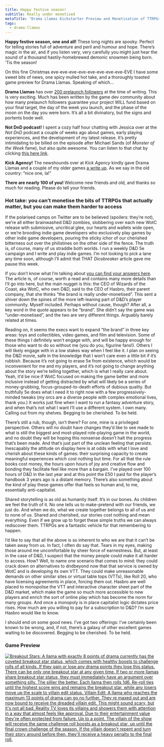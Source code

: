 ```yaml
---
title: Happy festive season!
subtitle: Really under monetised
metaTitle: "Drama Llamas Kickstarter Preview and Monetisation of TTRPGs"
tags:
  - drama-llamas
---
```


<p>
    <b>Happy festive season, one and all!</b> These long nights are spooky. Perfect for telling stories full of adventure and peril and humour and hope. There’s magic in the air, and if you listen very, very carefully you might just hear the sound of a thousand hastily-homebrewed demonic snowmen being born. ‘Tis the season!
</p><p>
    On this fine Christmas eve-eve-eve-eve-eve-eve-eve-eve-EVE I have some sweet bits of news, one spicy mulled hot take, and a thoroughly toasted game preview for Drama Llamas. Speaking of which…
</p><p>
    <b>Drama Llamas</b> has over <a href="https://www.kickstarter.com/projects/buttonkin/drama-llamas" target="_blank">200 prelaunch followers</a> at the time of writing. This is very exciting. Much has been written by the game dev community about how many prelaunch followers guarantee your project WILL fund based on your final target, the day of the week you launch, and the phase of the moon on the day you were born. It’s all a bit divinatory, but the signs and portents bode well.
</p><p>
    <b>Not DnD podcast!</b> I spent a cozy half hour chatting with Jessica over at the <i>Not DnD</i> podcast a couple of weeks ago about games, early playing experiences, and the development of my latest release. It’s pretty intimidating to be billed on the episode after Michael Sands (of <i>Monster of the Week</i> fame), but also quite awesome. You can listen to that chat by clicking <a href="https://notdnd.podbean.com/e/32-drama-llamas-with-yvris-burke/" target="_blank">this here link</a>.
</p><p>
    <b>Kick Agency!</b> The newshounds over at <i>Kick Agency</i> kindly gave Drama Llamas and a couple of my older games <a href="https://kick.agency/news/kill-some-time-and-possibly-monsters-with-these-6-innovative-rpgs/" target="_blank">a write up</a>. As we say in the old country: “nice one, la!”
</p><p>
    <b>There are nearly 100 of you!</b> Welcome new friends and old, and thanks so much for reading. Please do tell your friends.
</p>
<h3>Hot take: you can’t monetise the bits of TTRPGs that actually matter, but you can make them harder to access</h3>
<p>
    If the polarised camps on Twitter are to be believed (spoilers: they’re not), we’re all either brainwashed D&D zombies, slobbering over each new WotC release with submissive, uncritical glee, our hearts and wallets wide open, or we’re brooding indie game developers who exclusively play games by other indie game developers, pouring the sticky ichor of our cherished bitterness out over the philistines on the other side of the fence. The truth is, of course, many of us straddle both worlds. I run a weekly D&D 5e campaign and I write and play indie games. I’m not looking to pick a lane any time soon, although I’ll admit that THAT <i>Dicebreaker</i> article gave me pause this week.
</p><p>
    If you don’t know what I’m talking about <a href="https://www.dicebreaker.com/categories/roleplaying-game/news/dungeons-and-dragons-under-monetised-says-executives" target="_blank">you can find your answers here</a>. The article is, of course, worth a read and contains many more details than I’ll go into here, but the main nugget is this: the CEO of Wizards of the Coast, aka WotC, who own D&D, said to the CEO of Hasbro, their parent company, that she thinks “the brand is really under-monetised”. This sent a shiver down the spines of the more left-leaning part of D&D’s player community. Myself included. Perhaps without cause, though? After all, a key word in the quote appears to be “brand”. She didn’t say the game was “under-monetised”, and the two are very different things. Arguably barely related at times.
</p><p>
    Reading on, it seems the execs want to expand “the brand” in three key areas: toys and collectibles, video games, and film and television. Some of these things I definitely won’t engage with, and will be happy enough for those who want to do so without me (you do you, figurine fans!). Others I will likely engage with in a low stakes way when I feel like it. I plan on seeing the D&D movie, safe in the knowledge that I won’t care even a little bit if it’s rubbish. Because it’s not going to erase 5e from existence, which would be inconvenient for me and my players, and it’s not going to change anything about the story we’re telling together, which is what I really care about. Yeah, it’d be nice if WotC focused on making the game better and more inclusive instead of getting distracted by what will likely be a series of money-grubbing, focus-grouped-to-death efforts of dubious quality. But truthfully 5e does what I need it to right now with a few progressively-minded tweaks (my orcs are a diverse people with complex emotional lives, thank you.) It works just fine when I want to run a fantasy adventure story, and when that’s not what I want I’ll use a different system. I own many. Calling out from my shelves. Begging to be cherished. To be held.
</p><p>
    There’s still a rub, though, isn’t there? For one, mine is a privileged perspective. Others will no doubt have changes they’d like to see made to what is still the biggest and most-played role-playing game in the world, and no doubt they will be hoping this nonsense doesn’t halt the progress that’s been made. And that’s just part of the unclean feeling that persists. Inescapably the attitude on display here is at odds with what I love and cherish about these kinds of games: their surprising capacity to create meaningful experiences which cost nothing but time. For all that the rule books cost money, the hours upon hours of joy and creative flow and bonding they facilitate feel like more than a bargain. I’ve played over 100 hours of D&D in the last year and at this point the £50 I paid for the player’s handbook 3 years ago is a distant memory. There’s also something about the kind of play these games offer that feels so human and, to me, essentially anti-capitalist.
</p><p>
    Shared storytelling is as old as humanity itself. It’s in our bones. As children we feel the truth of it. No one tells us to make-pretend with our friends, we just do. And when we do, what we create together belongs to all of us and to none of us. Shared and cherished, our stories cost nothing and mean everything. Even if we grow up to forget these simple truths we can always rediscover them. TTRPGs are a fantastic vehicle for that remembering to happen.
</p><p>
    I’d like to say that all the above is so inherent to who we are that it can’t be taken away from us. In fact, I often do say that. Tears in my eyes, making those around me uncomfortable by sheer force of earnestness. But, at least in the case of D&D, I suspect that the money people could make it all harder to access. How? Well, to name one scenario that comes to mind: they could crack down on alternatives to dndbeyond now that that service is owned by WotC and is developing its own VTT. They could make unreasonable demands on other similar sites or virtual table tops (VTTs), like Roll 20, who have licensing agreements in place, forcing them out. Hasbro are well placed to monopolise the VTT and interactive character sheet part of the D&D market, which make the game so much more accessible to new players and enrich the sort of online play which has become the norm for many groups. And once a monopoly is in place capitalist logic dictates price rises. How much are you willing to pay for a subscription to D&D? I’m sure Hasbro would like to know.
</p><p>
    I should end on some good news. I’ve got two offerings: I’ve certainly been known to be wrong, and, if not, there’s a galaxy of other excellent games waiting to be discovered. Begging to be cherished. To be held.
</p>
<h3>Game Preview</h3>
<a href="https://www.kickstarter.com/projects/buttonkin/drama-llamas" target="_blank"><img src="/assets/images/newsletter/drama_llamas_preview_3.png" alt="Breakout Stars: A llama with exactly 8 points of drama currently has the coveted breakout star status, which comes with healthy boosts to challenge rolls of all kinds. If they gain or lose any drama points they lose this status. There can be only one breakout star at any given time. If two or more llamas share breakout star status, they must immediately have an argument over something silly. The sillier the better. Each llama then rolls 1d6. Re-roll ties until the highest score wins and remains the breakout star, while any losers move up the scale to villain edit status. Villain Edit: A llama who reaches the maximum 13 points of drama can go no further. They re maxed out and are now bound to receive the dreaded villain edit. This might sound scary, but it's not all bad. Reality TV loves its villains and showers them with attention in a way that almost feels like approval. Due to their entertainment value they're often protected from failure. Up to a point. The villain of the show will receive the same challenge roll boosts as a breakout star, up until the final crown challenge of the season. If the villain doesn't repent and turn their story around before then, they'll receive a heavy penalty to the final roll."></a>
